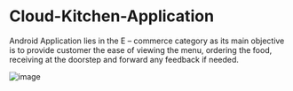 # Cloud-Kitchen-Application
Android Application lies in the E – commerce category as its main objective is to provide customer the ease of viewing the menu, ordering the food, receiving at the doorstep and forward any feedback if needed.


![image](https://github.com/aksharbisht2002/Cloud-Kitchen-Application/assets/76772535/7f4464bd-6132-4e36-a42d-cb171eb85e5d)

